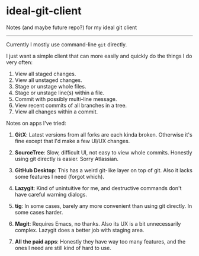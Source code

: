 # ideal-git-client
Notes (and maybe future repo?) for my ideal git client

---

Currently I mostly use command-line `git` directly.

I just want a simple client that can more easily and quickly do the things I do very often:

1. View all staged changes.
2. View all unstaged changes.
3. Stage or unstage whole files.
4. Stage or unstage line(s) within a file.
5. Commit with possibly multi-line message.
6. View recent commits of all branches in a tree.
7. View all changes within a commit.

Notes on apps I've tried:

1. **GitX**: Latest versions from all forks are each kinda broken. Otherwise it's fine except that I'd make a few UI/UX changes.

2. **SourceTree**: Slow, difficult UI, not easy to view whole commits. Honestly using git directly is easier. Sorry Atlassian.

3. **GitHub Desktop**: This has a weird git-like layer on top of git. Also it lacks some features I need (forgot which).

4. **Lazygit**: Kind of unintuitive for me, and destructive commands don't have careful warning dialogs.

5. **tig**: In some cases, barely any more convenient than using git directly. In some cases harder.

6. **Magit**: Requires Emacs, no thanks. Also its UX is a bit unnecessarily complex. Lazygit does a better job with staging area.

7. **All the paid apps**: Honestly they have way too many features, and the ones I need are still kind of hard to use.
